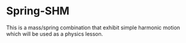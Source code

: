 # Spring-SHM

This is a mass/spring combination that exhibit simple harmonic motion which will be used as a physics lesson. 
